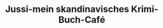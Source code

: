 ---
title: "Jussi-mein skandinavisches Krimi-Buch-Café"
url: /hamburg/jussi-mein-skandinavisches-krimi-buch-cafe/
shop: Bücher
---